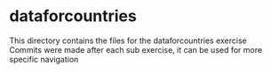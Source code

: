 # dataforcountries

This directory contains the files for the dataforcountries exercise  
Commits were made after each sub exercise, it can be used for more specific navigation
